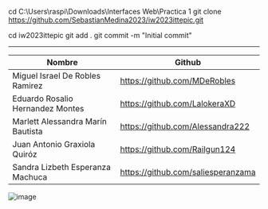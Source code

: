 <!-- Clonar repositorio -->
cd C:\Users\raspi\Downloads\Interfaces Web\Practica 1
git clone https://github.com/SebastianMedina2023/iw2023ittepic.git

<!-- Hacer un commit -->
cd iw2023ittepic
git add .
git commit -m "Initial commit"

--------------------------------------------------------------------------
| Nombre                            | Github                             |
|-----------------------------------|------------------------------------|
| Miguel Israel De Robles Ramirez   | https://github.com/MDeRobles       |
| Eduardo Rosalio Hernandez Montes  | https://github.com/LalokeraXD      |
| Marlett Alessandra Marín Bautista | https://github.com/Alessandra222   |
| Juan Antonio Graxiola Quiróz      | https://github.com/Railgun124      |
| Sandra Lizbeth Esperanza Machuca  | https://github.com/saliesperanzama |

![image](https://github.com/SebastianMedina2023/iw2023ittepic/assets/143011213/3c413b78-03da-4dce-9597-d3ee43088fae)
